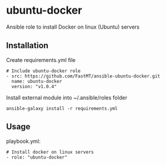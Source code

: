 # ubuntu-docker
Ansible role to install Docker on linux (Ubuntu) servers

## Installation

Create requirements.yml file

```
# Include ubuntu-docker role
- src: https://github.com/FastMT/ansible-ubuntu-docker.git
  name: ubuntu-docker
  version: "v1.0.4"
```

Install external module into ~/.ansible/roles folder

```
ansible-galaxy install -r requirements.yml
```

## Usage

playbook.yml:

```
# Install docker on linux servers
- role: "ubuntu-docker"
```   
